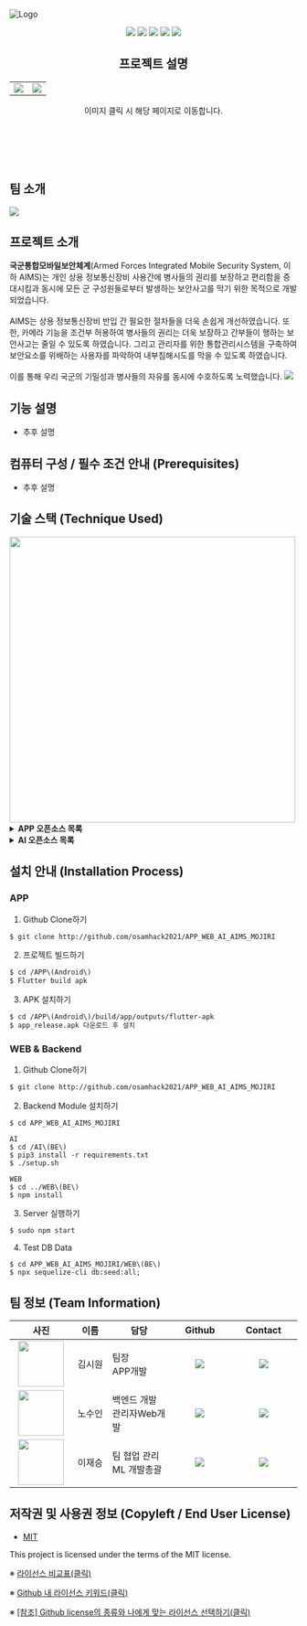 ![Logo](image/main.png)
<p align="center">
	<img src="https://img.shields.io/github/languages/count/osamhack2021/APP_WEB_AI_AIMS_MOJIRI?style=flat-square" />
	<img src="https://img.shields.io/github/downloads/osamhack2021/APP_WEB_AI_AIMS_MOJIRI/total?style=flat-square" />
	<img src="https://img.shields.io/github/stars/osamhack2021/APP_WEB_AI_AIMS_MOJIRI?style=flat-square" />
	<img src="https://img.shields.io/github/forks/osamhack2021/APP_WEB_AI_AIMS_MOJIRI?style=flat-square" />
	<img src="https://img.shields.io/github/license/osamhack2021/APP_WEB_AI_AIMS_MOJIRI?style=flat-square" />
</p>

<h2 align="center">프로젝트 설명</h2>
<table align="center">
	<tr>
		<td>
			<a href="https://www.youtube.com"><img src="image/youtube.png"></a>
		</td>
		<td>
			<a href=""><img src="image/gitbook.png"></a>
		</td>
	</tr>
</table>

<p align="center">이미지 클릭 시 해당 페이지로 이동합니다.</p><br><br><br>
<br>

## 팀 소개
<img src="image/person.png">

## 프로젝트 소개
<b>국군통합모바일보안체계</b>(Armed Forces Integrated Mobile Security System, 이하 AIMS)는 개인 상용 정보통신장비 사용간에 병사들의 권리를 보장하고 편리함을 증대시킴과 동시에 모든 군 구성원들로부터 발생하는 보안사고를 막기 위한 목적으로 개발되었습니다.<br><br>AIMS는 상용 정보통신장비 반입 간 필요한 절차들을 더욱 손쉽게 개선하였습니다. 또한, 카메라 기능을 조건부 허용하여 병사들의 권리는 더욱 보장하고 간부들이 행하는 보안사고는 줄일 수 있도록 하였습니다. 그리고 관리자를 위한 통합관리시스템을 구축하여 보안요소를 위배하는 사용자를 파악하여 내부침해시도를 막을 수 있도록 하였습니다.<br><br>이를 통해 우리 국군의 기밀성과 병사들의 자유를 동시에 수호하도록 노력했습니다.
<img src="image/project.png">


## 기능 설명
- 추후 설명

## 컴퓨터 구성 / 필수 조건 안내 (Prerequisites)
- 추후 설명

## 기술 스택 (Technique Used) 
<img src="image/techstack.png" width="500">
<details>
    <summary><strong>APP 오픈소스 목록</strong> </summary>
	get: ^4.3.8<br>
	permission_handler: ^8.1.6<br>
	adobe_xd: ^2.0.0+1<br>
	fluttertoast: ^8.0.8<br>
	hand_signature: ^2.1.0+2<br>
	zoom_widget: ^0.2.1<br>
	http: ^0.13.4<br>
	device_information: ^0.0.4<br>
	camera: ^0.9.4+1<br>
	video_player: ^2.2.5<br>
	image_gallery_saver: ^1.7.1
</details>
<details>
    <summary><strong>AI 오픈소스 목록</strong> </summary>
	paddleocr 2.3.0.1<br>
	model : google deeplab v3+
</details>

## 설치 안내 (Installation Process)
### APP
1. Github Clone하기
```bash
$ git clone http://github.com/osamhack2021/APP_WEB_AI_AIMS_MOJIRI
```
2. 프로젝트 빌드하기
```bash
$ cd /APP\(Android\)
$ Flutter build apk
```
3. APK 설치하기
```bash
$ cd /APP\(Android\)/build/app/outputs/flutter-apk
$ app_release.apk 다운로드 후 설치
```

### WEB & Backend
1. Github Clone하기
```bash
$ git clone http://github.com/osamhack2021/APP_WEB_AI_AIMS_MOJIRI
```

2. Backend Module 설치하기
```
$ cd APP_WEB_AI_AIMS_MOJIRI

AI
$ cd /AI\(BE\)
$ pip3 install -r requirements.txt
$ ./setup.sh

WEB
$ cd ../WEB\(BE\)
$ npm install
```

3. Server 실행하기
```
$ sudo npm start
```

4. Test DB Data 
```
$ cd APP_WEB_AI_AIMS_MOJIRI/WEB\(BE\)
$ npx sequelize-cli db:seed:all;
```
 
## 팀 정보 (Team Information)
<table width="700">
<thead>
<tr>
<th width="120" align="center">사진</th>
<th width="100" align="center">이름</th>
<th width="200" align="center">담당</th>
<th width="150" align="center">Github</th>
<th width="175" align="center">Contact</th>
</tr> 
</thead>
<tbody>
<tr>
<td width="120" align="center"><img src="image/siwon11.png" width="80" height="80"></td>
<td width="100" align="center">김시원</td>
<td width="200">팀장<br>APP개발</td>
<td width="150" align="center">
	<a href="https://github.com/kimww42">
		<img src="https://img.shields.io/badge/kimww42-655ced?style=social&logo=github"/>
	</a>
</td>
<td width="175" align="center">
	<a href="mailto:kimsiw42@ajou.ac.kr"><img src="https://img.shields.io/static/v1?label=&message=kimsiw42@ajou.ac.kr&color=orange&style=flat-square&logo=gmail"></a>
	</td>
</tr>
<tr>
<td width="120" align="center"><img src="image/rohsuin.png" width="80" height="80"></td>
<td width="100" align="center">노수인</td>
<td width="200">백엔드 개발<br>관리자Web개발</td>

<td width="150" align="center">
	<a href="https://github.com/bigpie1367">
		<img src="https://img.shields.io/badge/bigpie1367-655ced?style=social&logo=github"/>
	</a>
</td>
<td width="175" align="center">
	<a href="mailto:bigpie1367@gmail.com"><img src="https://img.shields.io/static/v1?label=&message=bigpie1367@gmail.com&color=orange&style=flat-square&logo=gmail"></a>
	</td>
</tr>
<tr>
<td width="120" align="center"><img src="image/jaeseung.png" width="80" height="80"></td>
<td width="100" align="center">이재승</td>
<td width="200">팀 협업 관리<br>ML 개발총괄</td>

<td width="150" align="center">
	<a href="https://github.com/js0807">
		<img src="https://img.shields.io/badge/js0807-655ced?style=social&logo=github"/>
	</a>
</td>
<td width="175" align="center">
	<a href="mailto:nemojs87@gmail.com"><img src="https://img.shields.io/static/v1?label=&message=nemojs87@gmail.com&color=orange&style=flat-square&logo=gmail"></a>
	</td>
</tr>
</tr>
</tbody>
</table>

## 저작권 및 사용권 정보 (Copyleft / End User License)
 * [MIT](https://github.com/osam2020-WEB/Sample-ProjectName-TeamName/blob/master/license.md)

This project is licensed under the terms of the MIT license.

※ [라이선스 비교표(클릭)](https://olis.or.kr/license/compareGuide.do)

※ [Github 내 라이선스 키워드(클릭)](https://docs.github.com/en/github/creating-cloning-and-archiving-repositories/creating-a-repository-on-github/licensing-a-repository)

※ [\[참조\] Github license의 종류와 나에게 맞는 라이선스 선택하기(클릭)](https://flyingsquirrel.medium.com/github-license%EC%9D%98-%EC%A2%85%EB%A5%98%EC%99%80-%EB%82%98%EC%97%90%EA%B2%8C-%EB%A7%9E%EB%8A%94-%EB%9D%BC%EC%9D%B4%EC%84%A0%EC%8A%A4-%EC%84%A0%ED%83%9D%ED%95%98%EA%B8%B0-ae29925e8ff4)
